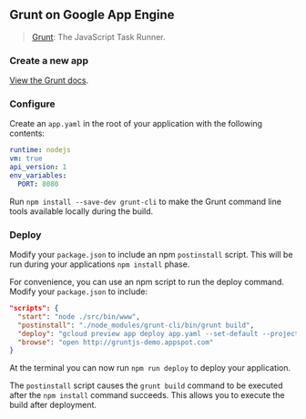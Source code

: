 ## Grunt on Google App Engine

> [Grunt](http://gruntjs.com/): The JavaScript Task Runner.

### Create a new app

[View the Grunt docs](http://gruntjs.com/getting-started).

### Configure

Create an `app.yaml` in the root of your application with the following contents:

```yaml
runtime: nodejs
vm: true
api_version: 1
env_variables:
  PORT: 8080
```

Run `npm install --save-dev grunt-cli` to make the Grunt command line tools available locally during the build. 

### Deploy

Modify your `package.json` to include an npm `postinstall` script.  This will be run during your applications `npm install` phase.

For convenience, you can use an npm script to run the deploy command. Modify your `package.json` to include:

```json
"scripts": {
  "start": "node ./src/bin/www",
  "postinstall": "./node_modules/grunt-cli/bin/grunt build",
  "deploy": "gcloud preview app deploy app.yaml --set-default --project gruntjs-demo",
  "browse": "open http://gruntjs-demo.appspot.com"
}
```

At the terminal you can now run `npm run deploy` to deploy your application.

The `postinstall` script causes the `grunt build` command to be executed after
the `npm install` command succeeds. This allows you to execute the build after
deployment.
